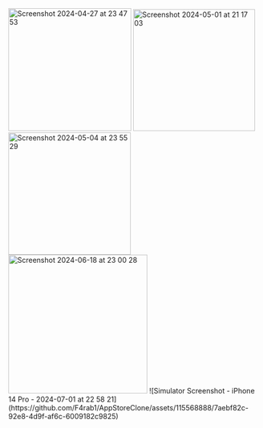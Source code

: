 <img width="245" alt="Screenshot 2024-04-27 at 23 47 53" src="https://github.com/F4rab1/AppStoreClone/assets/115568888/fcebb7ad-e295-4d39-9d21-7b0831aa3922">
<img width="243" alt="Screenshot 2024-05-01 at 21 17 03" src="https://github.com/F4rab1/AppStoreClone/assets/115568888/89271297-83e7-4783-b087-2d7303842cfb">
<img width="244" alt="Screenshot 2024-05-04 at 23 55 29" src="https://github.com/F4rab1/AppStoreClone/assets/115568888/5f903bc6-fd69-42ef-916e-07b765aaf9ce">
<img width="277" alt="Screenshot 2024-06-18 at 23 00 28" src="https://github.com/F4rab1/AppStoreClone/assets/115568888/46b57093-00cc-4a90-8c50-77f1ece7f7a5">
![Simulator Screenshot - iPhone 14 Pro - 2024-07-01 at 22 58 21](https://github.com/F4rab1/AppStoreClone/assets/115568888/7aebf82c-92e8-4d9f-af6c-6009182c9825)

